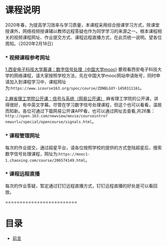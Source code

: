 # 课程说明
2020年春，为提高学习效率与学习质量，本课程采用综合授课学习方式，除课堂授课外，网络视频授课辅以教师远程答疑也作为同学学习的来源之一。根本课程相关的视频课程网址、作业提交方式、课程远程直播方式，在此页统一说明。望各位周知。（2020年2月18日）
### * 视频课程参考网址
[1.西安电子科技大学慕课：数字信号处理（中国大学mooc)](https://www.icourse163.org/spoc/course/ZDNBLGXY-1450311161)
要观看西安电子科技大学的网络课程，请大家按照学校方法，先在中国大学mooc网站申请账号，同时申请加入到课程学习中，课程网址为:`https://www.icourse163.org/spoc/course/ZDNBLGXY-1450311161`。

[2.麻省理工学院公开课：信号与系统（网易公开课）](http://open.163.com/newview/movie/courseintro?newurl=/special/opencourse/signals.html)
麻省理工学院的公开课，讲得很好，有中英文字幕。尽管在学习数字信号处理课程，但这个也可以看看，温故而知新。各位可通过下载网易公开课APP看，也可以通过网址去查看,共26集：`http://open.163.com/newview/movie/courseintro?newurl=/special/opencourse/signals.html`。
### * 课程管理网址
每次的作业提交，通过超星平台，请各位按照学校的提供的方式登陆超星后，搜索数字信号处理课程，网址为:`https://mooc1-1.chaoxing.com/course/206574149.html`。

### * 课程远程直播
每次的作业答疑，暂定通过钉钉远程直播方式，钉钉远程直播的好处是可以看回放。

=========================

# 目录

* [前言](README.md)